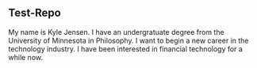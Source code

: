 ## Test-Repo ##
My name is Kyle Jensen. I have an undergratuate degree from the University of Minnesota in Philosophy.
I want to begin a new career in the technology industry.
I have been interested in financial technology for a while now.
